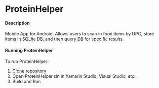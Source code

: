 # ProteinHelper
#### Description
Mobile App for Android. Allows users to scan in food items by UPC, store items in SQLite DB, and then query DB for specific results.

#### Running ProteinHelper
To run ProteinHelper:
  1. Clone repository
  2. Open ProteinHelper.sln in Xamarin Studio, Visual Studio, etc.
  3. Build and Run

